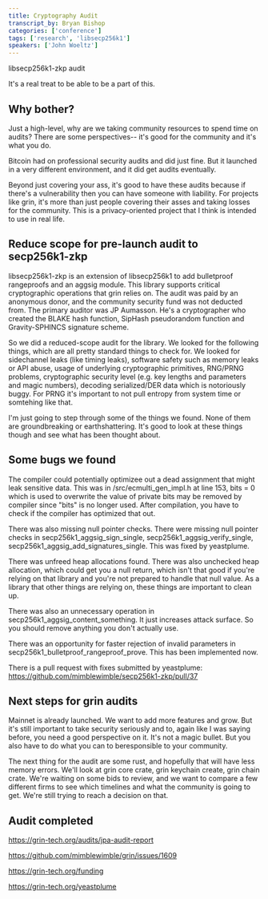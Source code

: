 ```yaml
---
title: Cryptography Audit
transcript_by: Bryan Bishop
categories: ['conference']
tags: ['research', 'libsecp256k1']
speakers: ['John Woeltz']
---
```


libsecp256k1-zkp audit

It's a real treat to be able to be a part of this.

## Why bother?

Just a high-level, why are we taking community resources to spend time on audits? There are some perspectives-- it's good for the community and it's what you do.

Bitcoin had on professional security audits and did just fine. But it launched in a very different environment, and it did get audits eventually.

Beyond just covering your ass, it's good to have these audits because if there's a vulnerability then you can have someone with liability. For projects like grin, it's more than just people covering their asses and taking losses for the community. This is a privacy-oriented project that I think is intended to use in real life.

## Reduce scope for pre-launch audit to secp256k1-zkp

libsecp256k1-zkp is an extension of libsecp256k1 to add bulletproof rangeproofs and an aggsig module. This library supports critical cryptographic operations that grin relies on. The audit was paid by an anonymous donor, and the community security fund was not deducted from. The primary auditor was JP Aumasson. He's a cryptographer who created the BLAKE hash function, SipHash pseudorandom function and Gravity-SPHINCS signature scheme.

So we did a reduced-scope audit for the library. We looked for the following things, which are all pretty standard things to check for. We looked for sidechannel leaks (like timing leaks), software safety such as memory leaks or API abuse, usage of underlying cryptographic primitives, RNG/PRNG problems, cryptographic security level (e.g. key lengths and parameters and magic numbers), decoding serialized/DER data which is notoriously buggy. For PRNG it's important to not pull entropy from system time or somtehing like that.

I'm just going to step through some of the things we found. None of them are groundbreaking or earthshattering. It's good to look at these things though and see what has been thought about.

## Some bugs we found

The compiler could potentially optimizee out a dead assignment that might leak sensitive data. This was in /src/ecmulti\_gen\_impl.h at line 153, bits = 0 which is used to overwrite the value of private bits may be removed by compiler since "bits" is no longer used. After compilation, you have to check if the compiler has optimized that out.

There was also missing null pointer checks. There were missing null pointer checks in secp256k1\_aggsig\_sign\_single, secp256k1\_aggsig\_verify\_single, secp256k1\_aggsig\_add\_signatures\_single. This was fixed by yeastplume.

There was unfreed heap allocations found. There was also unchecked heap allocation, which could get you a null return, which isn't that good if you're relying on that library and you're not prepared to handle that null value. As a library that other things are relying on, these things are important to clean up.

There was also an unnecessary operation in secp256k1\_aggsig\_content\_something. It just increases attack surface. So you should remove anything you don't actually use.

There was an opportunity for faster rejection of invalid parameters in secp256k1\_bulletproof\_rangeproof\_prove. This has been implemented now.

There is a pull request with fixes submitted by yeastplume: <https://github.com/mimblewimble/secp256k1-zkp/pull/37>

## Next steps for grin audits

Mainnet is already launched. We want to add more features and grow. But it's still important to take security seriously and to, again like I was saying before, you need a good perspective on it. It's not a magic bullet. But you also have to do what you can to beresponsible to your community.

The next thing for the audit are some rust, and hopefully that will have less memory errors. We'll look at grin core crate, grin keychain create, grin chain crate. We're waiting on some bids to review, and we want to compare a few different firms to see which timelines and what the community is going to get. We're still trying to reach a decision on that.

## Audit completed

<https://grin-tech.org/audits/jpa-audit-report>

<https://github.com/mimblewimble/grin/issues/1609>

<https://grin-tech.org/funding>

<https://grin-tech.org/yeastplume>

